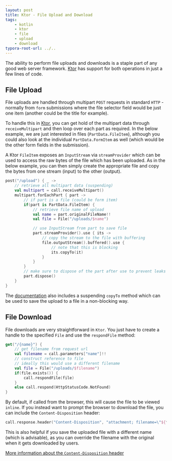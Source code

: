 ```yaml
---
layout: post
title: Ktor - File Upload and Download
tags:
    - kotlin
    - ktor
    - file
    - upload
    - download
typora-root-url: ../..
---
```


The ability to perform file uploads and downloads is a staple part of any good web server framework. [Ktor](https://github.com/ktorio/ktor) has support for both operations in just a few lines of code.

## File Upload

File uploads are handled through multipart `POST` requests in standard `HTTP` - normally from `form` submissions where the file selector field would be just one item (another could be the title for example).

To handle this in [Ktor](https://github.com/ktorio/ktor), you can get hold of the multipart data through `receiveMultipart` and then loop over each part as required. In the below example, we are just interested in files (`PartData.FileItem`), although you could also look at the individual `PartData.FormItem` as well (which would be the other form fields in the submission).

A Ktor `FileItem` exposes an `InputStream` via `streamProvider` which can be used to access the raw bytes of the file which has been uploaded. As in the below example, you can then simply create the appropriate file and copy the bytes from one stream (input) to the other (output).

```kotlin
post("/upload") { _ ->
    // retrieve all multipart data (suspending)
    val multipart = call.receiveMultipart()
    multipart.forEachPart { part ->
        // if part is a file (could be form item)
        if(part is PartData.FileItem) {
            // retrieve file name of upload
            val name = part.originalFileName!!
            val file = File("/uploads/$name")

            // use InputStream from part to save file
            part.streamProvider().use { its ->
                // copy the stream to the file with buffering
                file.outputStream().buffered().use {
                    // note that this is blocking
                    its.copyTo(it)
                }
            }
        }
        // make sure to dispose of the part after use to prevent leaks
        part.dispose()
    }
}
```

The [documentation](https://ktor.io/servers/uploads.html) also includes a suspending `copyTo` method which can be used to save the upload to a file in a non-blocking way.

## File Download

File downloads are very straightforward in `Ktor`. You just have to create a handle to the specified `File` and use the `respondFile` method:

```kotlin
get("/{name}") {
    // get filename from request url
    val filename = call.parameters["name"]!!
    // construct reference to file
    // ideally this would use a different filename
    val file = File("/uploads/$filename")
    if(file.exists()) {
        call.respondFile(file)
    }
    else call.respond(HttpStatusCode.NotFound)
}
```

By default, if called from the browser, this will cause the file to be viewed `inline`. If you instead want to prompt the browser to download the file, you can include the `Content-Disposition` header:

```kotlin
call.response.header("Content-Disposition", "attachment; filename=\"${file.name}\"")
```

This is also helpful if you save the uploaded file with a different name (which is advisable), as you can override the filename with the original when it gets downloaded by users.

[More information about the `Content-Disposition` header](https://developer.mozilla.org/en-US/docs/Web/HTTP/Headers/Content-Disposition)
